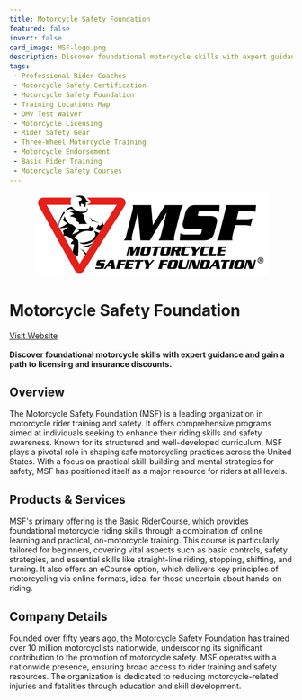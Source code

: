 ```yaml
---
title: Motorcycle Safety Foundation
featured: false
invert: false
card_image: MSF-logo.png
description: Discover foundational motorcycle skills with expert guidance and gain a path to licensing and insurance discounts.
tags: 
 - Professional Rider Coaches
 - Motorcycle Safety Certification
 - Motorcycle Safety Foundation
 - Training Locations Map
 - DMV Test Waiver
 - Motorcycle Licensing
 - Rider Safety Gear
 - Three-Wheel Motorcycle Training
 - Motorcycle Endorsement
 - Basic Rider Training
 - Motorcycle Safety Courses
---
```


<div align="center">
<a href="https://msf-usa.org/start-your-ride/basic-ridercourse/">
<img src="MSF-logo.png" alt="Logo" style="min-width: 200px; max-width: 600px; height: auto;" >
</a>
</div>

# Motorcycle Safety Foundation
<a href="https://msf-usa.org/start-your-ride/basic-ridercourse/">Visit Website</a>
<br>
<br>
**Discover foundational motorcycle skills with expert guidance and gain a path to licensing and insurance discounts.**

## Overview
The Motorcycle Safety Foundation (MSF) is a leading organization in motorcycle rider training and safety. It offers comprehensive programs aimed at individuals seeking to enhance their riding skills and safety awareness. Known for its structured and well-developed curriculum, MSF plays a pivotal role in shaping safe motorcycling practices across the United States. With a focus on practical skill-building and mental strategies for safety, MSF has positioned itself as a major resource for riders at all levels.
## Products & Services 
MSF's primary offering is the Basic RiderCourse, which provides foundational motorcycle riding skills through a combination of online learning and practical, on-motorcycle training. This course is particularly tailored for beginners, covering vital aspects such as basic controls, safety strategies, and essential skills like straight-line riding, stopping, shifting, and turning. It also offers an eCourse option, which delivers key principles of motorcycling via online formats, ideal for those uncertain about hands-on riding.
## Company Details 
Founded over fifty years ago, the Motorcycle Safety Foundation has trained over 10 million motorcyclists nationwide, underscoring its significant contribution to the promotion of motorcycle safety. MSF operates with a nationwide presence, ensuring broad access to rider training and safety resources. The organization is dedicated to reducing motorcycle-related injuries and fatalities through education and skill development.

